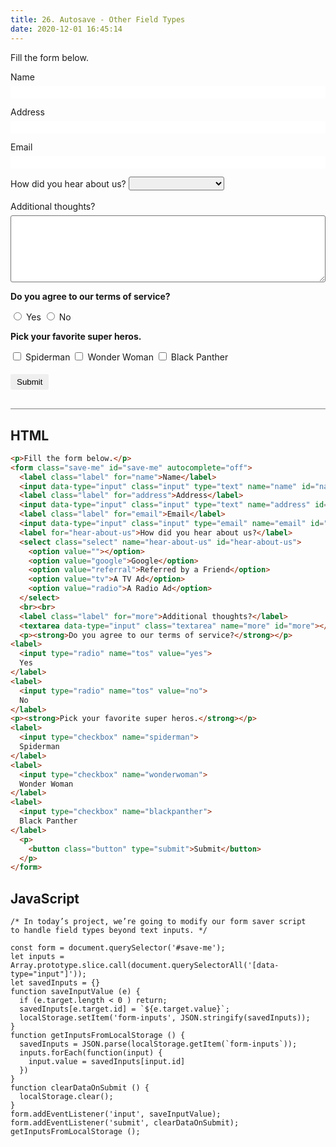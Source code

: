 ```yaml
---
title: 26. Autosave - Other Field Types
date: 2020-12-01 16:45:14
---
```


<div class="output-container">

  <style type="text/css">
    .label {
      display: block;
      margin-bottom: 6px;
    }

    .input {
      margin-bottom: 1em;
      width: 100%;
      border: none;
      border-radius: 3px;
      padding: 3px 4px;
      min-width: 100px;
      height: 20px;
    }

    .input:focus {
      outline: none;
      box-shadow: 0 0 3px 1px #8e45ff;
    }

    .checkbox:focus {
      outline: none;
      box-shadow: 0 0 3px 1px #8e45ff;
    }

    .button {
      border-color: white;
      outline: none;
      border: none;
      margin-top: 5px;
      padding: 5px 10px;
      border-radius: 3px;
      font-weight: 600px;
      cursor: pointer;
    }

    .button:focus {
      border: red;
      outline: none;
      box-shadow: 0 0 3px 1px #8e45ff;
    }

    .button:active {
      color: #8e45ff;
    }

    .textarea {
      border-radius: 3px;
      width: 100%;
      height: 8em;
    }

    .textarea:focus {
      outline: none;
      box-shadow: 0 0 3px 1px #8e45ff;
    }

    .select {
      border-radius: 3px;
      height: 22px;
      padding: 3px 4px;
    }
  </style>
  <p>Fill the form below.</p>
  <form class="save-me" id="save-me" autocomplete="off">
    <label class="label" for="name">Name</label>
    <input data-type="input" class="input" type="text" name="name" id="name" autocomplete="off">
    <label class="label" for="address">Address</label>
    <input data-type="input" class="input" type="text" name="address" id="address">
    <label class="label" for="email">Email</label>
    <input data-type="input" class="input" type="email" name="email" id="email">
    <label for="hear-about-us">How did you hear about us?</label>
	  <select data-type="input" class="select" name="hear-about-us" id="hear-about-us">
      <option value=""></option>
      <option value="google">Google</option>
      <option value="referral">Referred by a Friend</option>
      <option value="tv">A TV Ad</option>
      <option value="radio">A Radio Ad</option>
	  </select>
    <br><br>
    <label class="label" for="more">Additional thoughts?</label>
    <textarea data-type="input" class="textarea" name="more" id="more"></textarea>
    <p><strong>Do you agree to our terms of service?</strong></p>
	<label class="label" for="tos">
		<input data-type="input" type="radio" name="tos" value="yes">
		Yes
		<input data-type="input" type="radio" name="tos" value="no">
		No
	</label>
	<p><strong>Pick your favorite super heros.</strong></p>
	<label>
		<input data-type="input" type="checkbox" name="spiderman">
		Spiderman
	</label>
	<label>
		<input data-type="input" type="checkbox" name="wonderwoman">
		Wonder Woman
	</label>
	<label>
		<input data-type="input" type="checkbox" name="blackpanther">
		Black Panther
	</label>
    <p>
      <button class="button" type="submit">Submit</button>
    </p>
  </form>
  <script>
    const form = document.querySelector('#save-me');
    function saveInputValue(e) {
      let savedInputs = localStorage.getItem('autosave-form-inputs');
      savedInputs = savedInputs ? JSON.parse(savedInputs) : {};
      if (e.target.type === "checkbox") {
        savedInputs[e.target.name] = e.target.checked ? "on" : "off";
      } else {
        savedInputs[e.target.name] = e.target.value;
      }
      localStorage.setItem('autosave-form-inputs', JSON.stringify(savedInputs));
    }
    function getInputsFromLocalStorage() {
      let inputs = Array.prototype.slice.call(document.querySelectorAll('[data-type="input"]'));
      let savedInputs = localStorage.getItem('autosave-form-inputs');
      savedInputs = savedInputs ? JSON.parse(savedInputs) : {};
      inputs.forEach(function (input) {
        if (!savedInputs[input.name]) return;
        if (input.type === "checkbox") {
          input.checked = savedInputs[input.name] === "on" ? true : false;
        } else if (input.type === "radio") {
          input.checked = savedInputs[input.name] === input.value ? true : false;
        } else {
          input.value = savedInputs[input.name];
        }
      })
    }
    function clearDataOnSubmit() {
      localStorage.clear();
    }
    form.addEventListener('input', saveInputValue);
    form.addEventListener('submit', clearDataOnSubmit);
    getInputsFromLocalStorage();
  </script>

</div>

<div class="html-container" style="border-top: .5px solid grey; margin-top: 30px;">

## HTML

```HTML
<p>Fill the form below.</p>
<form class="save-me" id="save-me" autocomplete="off">
  <label class="label" for="name">Name</label>
  <input data-type="input" class="input" type="text" name="name" id="name" autocomplete="off">
  <label class="label" for="address">Address</label>
  <input data-type="input" class="input" type="text" name="address" id="address">
  <label class="label" for="email">Email</label>
  <input data-type="input" class="input" type="email" name="email" id="email">
  <label for="hear-about-us">How did you hear about us?</label>
  <select class="select" name="hear-about-us" id="hear-about-us">
    <option value=""></option>
    <option value="google">Google</option>
    <option value="referral">Referred by a Friend</option>
    <option value="tv">A TV Ad</option>
    <option value="radio">A Radio Ad</option>
  </select>
  <br><br>
  <label class="label" for="more">Additional thoughts?</label>
  <textarea data-type="input" class="textarea" name="more" id="more"></textarea>
  <p><strong>Do you agree to our terms of service?</strong></p>
<label>
  <input type="radio" name="tos" value="yes">
  Yes
</label>
<label>
  <input type="radio" name="tos" value="no">
  No
</label>
<p><strong>Pick your favorite super heros.</strong></p>
<label>
  <input type="checkbox" name="spiderman">
  Spiderman
</label>
<label>
  <input type="checkbox" name="wonderwoman">
  Wonder Woman
</label>
<label>
  <input type="checkbox" name="blackpanther">
  Black Panther
</label>
  <p>
    <button class="button" type="submit">Submit</button>
  </p>
</form>
```

</div>
<div class="js-container">

## JavaScript

```JS
/* In today’s project, we’re going to modify our form saver script
to handle field types beyond text inputs. */

const form = document.querySelector('#save-me');
let inputs = Array.prototype.slice.call(document.querySelectorAll('[data-type="input"]'));
let savedInputs = {}
function saveInputValue (e) {
  if (e.target.length < 0 ) return;
  savedInputs[e.target.id] = `${e.target.value}`;
  localStorage.setItem('form-inputs', JSON.stringify(savedInputs));
}
function getInputsFromLocalStorage () {
  savedInputs = JSON.parse(localStorage.getItem(`form-inputs`));
  inputs.forEach(function(input) {
    input.value = savedInputs[input.id]
  })
}
function clearDataOnSubmit () {
  localStorage.clear();
}
form.addEventListener('input', saveInputValue);
form.addEventListener('submit', clearDataOnSubmit);
getInputsFromLocalStorage ();
```

</div>
